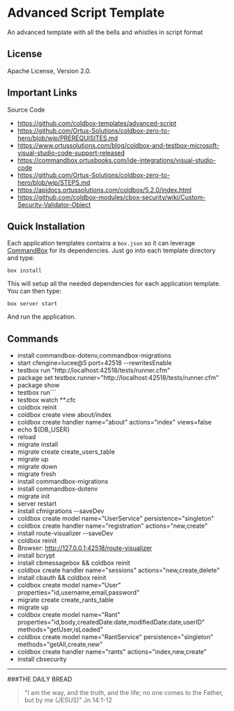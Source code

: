 # Advanced Script Template

An advanced template with all the bells and whistles in script format

## License
Apache License, Version 2.0.

## Important Links

Source Code
- https://github.com/coldbox-templates/advanced-script
- https://github.com/Ortus-Solutions/coldbox-zero-to-hero/blob/wip/PREREQUISITES.md
- https://www.ortussolutions.com/blog/coldbox-and-testbox-microsoft-visual-studio-code-support-released
- https://commandbox.ortusbooks.com/ide-integrations/visual-studio-code
- https://github.com/Ortus-Solutions/coldbox-zero-to-hero/blob/wip/STEPS.md
- https://apidocs.ortussolutions.com/coldbox/5.2.0/index.html
- https://github.com/coldbox-modules/cbox-security/wiki/Custom-Security-Validator-Object

## Quick Installation

Each application templates contains a `box.json` so it can leverage [CommandBox](http://www.ortussolutions.com/products/commandbox) for its dependencies.
Just go into each template directory and type:

```
box install
```

This will setup all the needed dependencies for each application template.  You can then type:

```
box server start
```

And run the application.

## Commands

- install commandbox-dotenv,commandbox-migrations
- start cfengine=lucee@5 port=42518 --rewritesEnable
- testbox run "http://localhost:42518/tests/runner.cfm"
- package set testbox.runner="http://localhost:42518/tests/runner.cfm"
- package show
- testbox run```
- testbox watch **.cfc
- coldbox reinit
- coldbox create view about/index
- coldbox create handler name="about" actions="index" views=false
- echo ${DB_USER}
- reload
- migrate install
- migrate create create_users_table
- migrate up
- migrate down
- migrate fresh
- install commandbox-migrations
- install commandbox-dotenv
- migrate init
- server restart
- install cfmigrations --saveDev
- coldbox create model name="UserService" persistence="singleton"
- coldbox create handler name="registration" actions="new,create"
- install route-visualizer --saveDev
- coldbox reinit
- Browser: http://127.0.0.1:42518/route-visualizer
- install bcrypt
- install cbmessagebox && coldbox reinit
- coldbox create handler name="sessions" actions="new,create,delete"
- install cbauth && coldbox reinit
- coldbox create model name="User" properties="id,username,email,password"
- migrate create create_rants_table
- migrate up
- coldbox create model name="Rant" properties="id,body,createdDate:date,modifiedDate:date,userID" methods="getUser,isLoaded"
- coldbox create model name="RantService" persistence="singleton" methods="getAll,create,new"
- coldbox create handler name="rants" actions="index,new,create"
- install cbsecurity

---

###THE DAILY BREAD
 > "I am the way, and the truth, and the life; no one comes to the Father, but by me (JESUS)" Jn 14:1-12